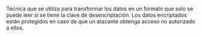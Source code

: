 Técnica que se utiliza para transformar los datos en un formato que solo se puede leer si se tiene la clave de desencriptación. Los datos encriptados están protegidos en caso de que un atacante obtenga acceso no autorizado a ellos.